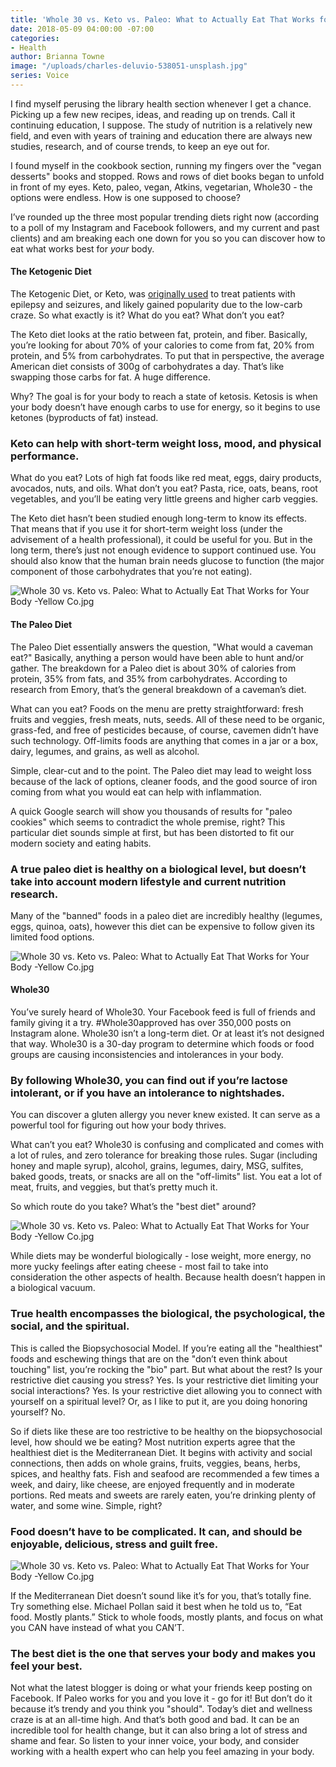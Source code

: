 ```yaml
---
title: 'Whole 30 vs. Keto vs. Paleo: What to Actually Eat That Works for Your Body'
date: 2018-05-09 04:00:00 -07:00
categories:
- Health
author: Brianna Towne
image: "/uploads/charles-deluvio-538051-unsplash.jpg"
series: Voice
---
```


I find myself perusing the library health section whenever I get a chance. Picking up a few new recipes, ideas, and reading up on trends. Call it continuing education, I suppose. The study of nutrition is a relatively new field, and even with years of training and education there are always new studies, research, and of course trends, to keep an eye out for. 

I found myself in the cookbook section, running my fingers over the "vegan desserts" books and stopped. Rows and rows of diet books began to unfold in front of my eyes. Keto, paleo, vegan, Atkins, vegetarian, Whole30 - the options were endless. How is one supposed to choose?

I’ve rounded up the three most popular trending diets right now (according to a poll of my Instagram and Facebook followers, and my current and past clients) and am breaking each one down for you so you can discover how to eat what works best for _your_ body.

#### The Ketogenic Diet

The Ketogenic Diet, or Keto, was [originally used](https://www.ncbi.nlm.nih.gov/pubmed/19049574) to treat patients with epilepsy and seizures, and likely gained popularity due to the low-carb craze. So what exactly is it? What do you eat? What don’t you eat? 

The Keto diet looks at the ratio between fat, protein, and fiber. Basically, you’re looking for about 70% of your calories to come from fat, 20% from protein, and 5% from carbohydrates. To put that in perspective, the average American diet consists of 300g of carbohydrates a day. That’s like swapping those carbs for fat. A huge difference. 

Why? The goal is for your body to reach a state of ketosis. Ketosis is when your body doesn’t have enough carbs to use for energy, so it begins to use ketones (byproducts of fat) instead. 

### Keto can help with short-term weight loss, mood, and physical performance.

What do you eat? Lots of high fat foods like red meat, eggs, dairy products, avocados, nuts, and oils. What don’t you eat? Pasta, rice, oats, beans, root vegetables, and you’ll be eating very little greens and higher carb veggies. 

The Keto diet hasn’t been studied enough long-term to know its effects. That means that if you use it for short-term weight loss (under the advisement of a health professional), it could be useful for you. But in the long term, there’s just not enough evidence to support continued use. You should also know that the human brain needs glucose to function (the major component of those carbohydrates that you’re not eating). 

![Whole 30 vs. Keto vs. Paleo: What to Actually Eat That Works for Your Body -Yellow Co.jpg](/uploads/mike-dorner-173502-unsplash.jpg)

#### The Paleo Diet

The Paleo Diet essentially answers the question, "What would a caveman eat?" Basically, anything a person would have been able to hunt and/or gather. The breakdown for a Paleo diet is about 30% of calories from protein, 35% from fats, and 35% from carbohydrates. According to research from Emory, that’s the general breakdown of a caveman’s diet.

What can you eat? Foods on the menu are pretty straightforward: fresh fruits and veggies, fresh meats, nuts, seeds. All of these need to be organic, grass-fed, and free of pesticides because, of course, cavemen didn’t have such technology. Off-limits foods are anything that comes in a jar or a box, dairy, legumes, and grains, as well as alcohol. 

Simple, clear-cut and to the point. The Paleo diet may lead to weight loss because of the lack of options, cleaner foods, and the good source of iron coming from what you would eat can help with inflammation.

A quick Google search will show you thousands of results for "paleo cookies" which seems to contradict the whole premise, right? This particular diet sounds simple at first, but has been distorted to fit our modern society and eating habits. 

### A true paleo diet is healthy on a biological level, but doesn’t take into account modern lifestyle and current nutrition research. 

Many of the "banned" foods in a paleo diet are incredibly healthy (legumes, eggs, quinoa, oats), however this diet can be expensive to follow given its limited food options.

![Whole 30 vs. Keto vs. Paleo: What to Actually Eat That Works for Your Body -Yellow Co.jpg](/uploads/foodism360-397360-unsplash.jpg)

#### Whole30 

You’ve surely heard of Whole30. Your Facebook feed is full of friends and family giving it a try. #Whole30approved has over 350,000 posts on Instagram alone. Whole30 isn’t a long-term diet. Or at least it’s not designed that way. Whole30 is a 30-day program to determine which foods or food groups are causing inconsistencies and intolerances in your body. 

### By following Whole30, you can find out if you’re lactose intolerant, or if you have an intolerance to nightshades. 

You can discover a gluten allergy you never knew existed. It can serve as a powerful tool for figuring out how your body thrives.

What can’t you eat? Whole30 is confusing and complicated and comes with a lot of rules, and zero tolerance for breaking those rules. Sugar (including honey and maple syrup), alcohol, grains, legumes, dairy, MSG, sulfites, baked goods, treats, or snacks are all on the "off-limits" list. You eat a lot of meat, fruits, and veggies, but that’s pretty much it. 

So which route do you take? What’s the "best diet" around?

![Whole 30 vs. Keto vs. Paleo: What to Actually Eat That Works for Your Body -Yellow Co.jpg](/uploads/thought-catalog-620865-unsplash.jpg)

While diets may be wonderful biologically - lose weight, more energy, no more yucky feelings after eating cheese - most fail to take into consideration the other aspects of health. Because health doesn’t happen in a biological vacuum. 

### True health encompasses the biological, the psychological, the social, and the spiritual.

This is called the Biopsychosocial Model. If you’re eating all the "healthiest" foods and eschewing things that are on the "don’t even think about touching" list, you’re rocking the "bio" part. But what about the rest? Is your restrictive diet causing you stress? Yes. Is your restrictive diet limiting your social interactions? Yes. Is your restrictive diet allowing you to connect with yourself on a spiritual level? Or, as I like to put it, are you doing honoring yourself? No. 

So if diets like these are too restrictive to be healthy on the biopsychosocial level, how should we be eating? Most nutrition experts agree that the healthiest diet is the Mediterranean Diet. It begins with activity and social connections, then adds on whole grains, fruits, veggies, beans, herbs, spices, and healthy fats. Fish and seafood are recommended a few times a week, and dairy, like cheese, are enjoyed frequently and in moderate portions. Red meats and sweets are rarely eaten, you’re drinking plenty of water, and some wine. Simple, right? 

### Food doesn’t have to be complicated. It can, and should be enjoyable, delicious, stress and guilt free. 

![Whole 30 vs. Keto vs. Paleo: What to Actually Eat That Works for Your Body -Yellow Co.jpg](/uploads/rawpixel-com-609039-unsplash.jpg)

If the Mediterranean Diet doesn’t sound like it’s for you, that’s totally fine. Try something else. Michael Pollan said it best when he told us to, “Eat food. Mostly plants.” Stick to whole foods, mostly plants, and focus on what you CAN have instead of what you CAN’T. 

### The best diet is the one that serves your body and makes you feel your best. 

Not what the latest blogger is doing or what your friends keep posting on Facebook. If Paleo works for you and you love it - go for it! But don’t do it because it’s trendy and you think you "should". Today’s diet and wellness craze is at an all-time high. And that’s both good and bad. It can be an incredible tool for health change, but it can also bring a lot of stress and shame and fear. So listen to your inner voice, your body, and consider working with a health expert who can help you feel amazing in your body.